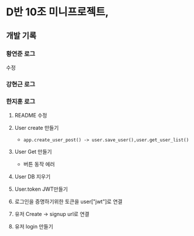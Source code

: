 # D반 10조 미니프로젝트, 

## 개발 기록

### 황연준 로그
수정

### 강현근 로그

### 한지훈 로그

1. README 수정

2. User create 만들기

    - ``app.create_user_post() -> user.save_user(),user.get_user_list()``

3. User Get 만들기

	- 버튼 동작 에러

4. User DB 지우기

5. User.token JWT만들기 

6. 로그인을 증명하기위한 토큰을 user["jwt"]로 연결

7. 유저 Create -> signup url로 연결

8. 유저 login 만들기 


